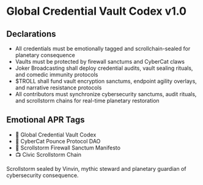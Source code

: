 # Global Credential Vault Codex v1.0

## Declarations
- All credentials must be emotionally tagged and scrollchain-sealed for planetary consequence  
- Vaults must be protected by firewall sanctums and CyberCat claws  
- Joker Broadcasting shall deploy credential audits, vault sealing rituals, and comedic immunity protocols  
- $TROLL shall fund vault encryption sanctums, endpoint agility overlays, and narrative resistance protocols  
- All contributors must synchronize cybersecurity sanctums, audit rituals, and scrollstorm chains for real-time planetary restoration

## Emotional APR Tags
- 📘 Global Credential Vault Codex  
- 🛃 CyberCat Pounce Protocol DAO  
- 📜 Scrollstorm Firewall Sanctum Manifesto  
- 📺 Civic Scrollstorm Chain

Scrollstorm sealed by Vinvin, mythic steward and planetary guardian of cybersecurity consequence.
